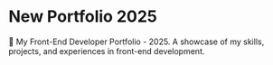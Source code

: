 # New Portfolio 2025
🚀 My Front-End Developer Portfolio - 2025. A showcase of my skills, projects, and experiences in front-end development.
